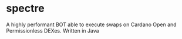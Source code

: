 # spectre
A highly performant BOT able to execute swaps on Cardano Open and Permissionless DEXes. Written in Java
